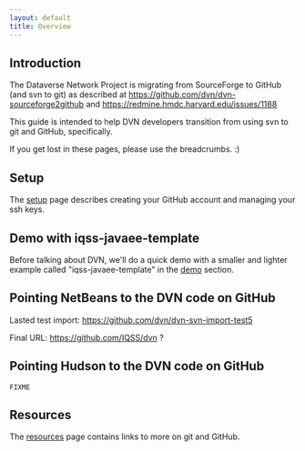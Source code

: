 ```yaml
---
layout: default
title: Overview
---
```

## Introduction

The Dataverse Network Project is migrating from SourceForge to GitHub (and svn to git) as described at https://github.com/dvn/dvn-sourceforge2github and https://redmine.hmdc.harvard.edu/issues/1188

This guide is intended to help DVN developers transition from using svn to git and GitHub, specifically.

If you get lost in these pages, please use the breadcrumbs. :)

## Setup

The [setup](setup) page describes creating your GitHub account and managing your ssh keys.

## Demo with iqss-javaee-template

Before talking about DVN, we'll do a quick demo with a smaller and lighter example called "iqss-javaee-template" in the [demo](demo) section.

## Pointing NetBeans to the DVN code on GitHub

Lasted test import: https://github.com/dvn/dvn-svn-import-test5

Final URL: https://github.com/IQSS/dvn ?

## Pointing Hudson to the DVN code on GitHub

`FIXME`

## Resources

The [resources](resources) page contains links to more on git and GitHub.
